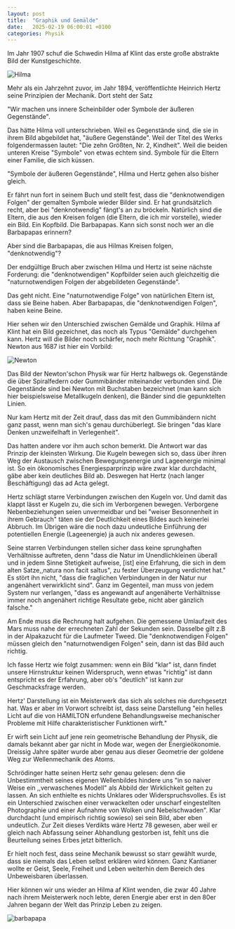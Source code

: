 ```yaml
---
layout: post
title:  "Graphik und Gemälde"
date:   2025-02-19 06:00:01 +0100
categories: Physik
---
```


Im Jahr 1907 schuf die Schwedin Hilma af Klint das erste große abstrakte Bild der Kunstgeschichte.

![Hilma](/blog/images/Hilma_af_Klint_Die_zehn_Groessten_Nr._2.jpg)

Mehr als ein Jahrzehnt zuvor, im Jahr 1894, veröffentlichte Heinrich Hertz seine Prinzipien der Mechanik. Dort steht der Satz

"Wir machen uns innere Scheinbilder oder Symbole der äußeren Gegenstände".

Das hätte Hilma voll unterschrieben. Weil es Gegenstände sind, die sie in ihrem Bild abgebildet hat, "äußere Gegenstände". Weil der Titel des Werks folgendermassen lautet: "Die zehn Größten, Nr. 2, Kindheit". Weil die beiden unteren Kreise "Symbole" von etwas echtem sind. Symbole für die Eltern einer Familie, die sich küssen.

"Symbole der äußeren Gegenstände", Hilma und Hertz gehen also bisher gleich.

Er fährt nun fort in seinem Buch und stellt fest, dass die "denknotwendigen Folgen" der gemalten Symbole wieder Bilder sind. Er hat grundsätzlich recht, aber bei "denknotwendig" fängt's an zu bröckeln. Natürlich sind die Eltern, die aus den Kreisen folgen (die Eltern, die ich mir vorstelle), wieder ein Bild. Ein Kopfbild. Die Barbapapas. Kann sich sonst noch wer an die Barbapapas erinnern?

Aber sind die Barbapapas, die aus Hilmas Kreisen folgen, "denknotwendig"?

Der endgültige Bruch aber zwischen Hilma und Hertz ist seine nächste Forderung: die "denknotwendigen" Kopfbilder seien auch  gleichzeitig die "naturnotwendigen Folgen der abgebildeten Gegenstände".

Das geht nicht. Eine "naturnotwendige Folge" von natürlichen Eltern ist, dass sie Beine haben. Aber Barbapapas, die "denknotwendigen Folgen", haben keine Beine.

Hier sehen wir den Unterschied zwischen Gemälde und Graphik. Hilma af Klint hat ein Bild gezeichnet, das noch als Typus "Gemälde" durchgehen kann. Hertz will die Bilder noch schärfer, noch mehr Richtung "Graphik".  Newton aus 1687 ist hier ein Vorbild:

![Newton](/blog/images/newton_principia.jpg)

Das Bild der Newton'schon Physik war für Hertz halbwegs ok. Gegenstände die über Spiralfedern oder Gummibänder miteinander verbunden sind. Die Gegenstände sind bei Newton mit Buchstaben bezeichnet (man kann sich hier beispielsweise Metallkugeln denken), die Bänder sind die gepunktelten Linien.

Nur kam Hertz mit der Zeit drauf, dass das mit den Gummibändern nicht ganz passt, wenn man sich's genau durchüberlegt. Sie bringen "das klare Denken unzweifelhaft in Verlegenheit".

Das hatten andere vor ihm auch schon bemerkt. Die Antwort war das Prinzip der kleinsten Wirkung. Die Kugeln bewegen sich so, dass über ihren Weg der Austausch zwischen Bewegungsenergie und Lageenergie minimal ist. So ein ökonomisches Energiesparprinzip wäre zwar klar durchdacht, gäbe aber kein deutliches Bild ab. Deswegen hat Hertz (nach langer Beschäftigung) das ad Acta gelegt.

Hertz schlägt starre Verbindungen zwischen den Kugeln vor. Und damit das klappt lässt er Kugeln zu, die sich im Verborgenen bewegen. Verborgene Nebenbeziehungen seien unvermeidbar und bei "weiser Besonnenheit in ihrem Gebrauch" täten sie der Deutlichkeit eines Bildes auch keinerlei Abbruch. Im Übrigen wäre die noch dazu undeutliche Einführung der potentiellen Energie (Lageenergie) ja auch nix anderes gewesen.

Seine starren Verbindungen stellen sicher dass keine sprunghaften Verhältnisse auftreten, denn "dass die Natur im Unendlichkleinen überall und in jedem Sinne Stetigkeit aufweise, [ist] eine Erfahrung, die sich in dem alten Satze,,natura non facit saltus", zu fester Überzeugung verdichtet hat." Es stört ihn nicht, "dass die fraglichen Verbindungen in der Natur nur angenähert verwirklicht sind". Ganz im Gegenteil, man muss von jedem System nur verlangen, "dass es angewandt auf angenäherte Verhältnisse immer noch angenähert richtige Resultate gebe, nicht aber gänzlich falsche."

Am Ende muss die Rechnung halt aufgehen. Die gemessene Umlaufzeit des Mars muss nahe der errechneten Zahl der Sekunden sein. Dasselbe gilt z.B in der Alpakazucht für die Laufmeter Tweed. Die "denknotwendigen Folgen" müssen gleich den "naturnotwendigen Folgen" sein, dann ist das Bild auch richtig.

Ich fasse Hertz wie folgt zusammen: wenn ein Bild "klar" ist, dann findet unsere Hirnstruktur keinen Widerspruch, wenn etwas "richtig" ist dann entspricht es der Erfahrung, aber ob's "deutlich" ist kann zur Geschmacksfrage werden.

Hertz' Darstellung ist ein Meisterwerk das sich als solches nie durchgesetzt hat. Was er aber im Vorwort schreibt ist, dass seine Darstellung "ein helles Licht auf die von HAMILTON erfundene Behandlungsweise mechanischer Probleme mit Hilfe charakteristischer Funktionen wirft."

Er wirft sein Licht auf jene rein geometrische Behandlung der Physik, die damals bekannt aber gar nicht in Mode war, wegen der Energieökonomie. Dreissig Jahre später wurde aber genau aus dieser Geometrie der goldene Weg zur Wellenmechanik des Atoms.

Schrödinger hatte seinen Hertz sehr genau gelesen: denn die Unbestimmtheit seines eigenen Wellenbildes hindere uns "in so naiver Weise ein ,,verwaschenes Modell" als Abbild der Wirklichkeit gelten zu lassen. An sich enthielte es nichts Unklares oder Widerspruchsvolles. Es ist ein Unterschied zwischen einer verwackelten oder unscharf eingestellten Photographie und einer Aufnahme von Wolken und Nebelschwaden". Klar durchdacht (und empirisch richtig sowieso) sei sein Bild, aber eben undeutlich. Zur Zeit dieses Verdikts wäre Hertz 78 gewesen, aber weil er gleich nach Abfassung seiner Abhandlung gestorben ist, fehlt uns die Beurteilung seines Erbes jetzt bitterlich.

Er hielt noch fest, dass seine Mechanik bewusst so starr gewählt wurde, dass sie niemals das Leben selbst erklären wird können. Ganz Kantianer wollte er Geist, Seele, Freiheit und Leben weiterhin dem Bereich des Unbeweisbaren überlassen.

Hier können wir uns wieder an Hilma af Klint wenden, die zwar 40 Jahre nach ihrem Meisterwerk noch lebte, deren Energie aber erst in den 80er Jahren begann der Welt das Prinzip Leben zu zeigen.

![barbapapa](/blog/images/barbapapa.png)
